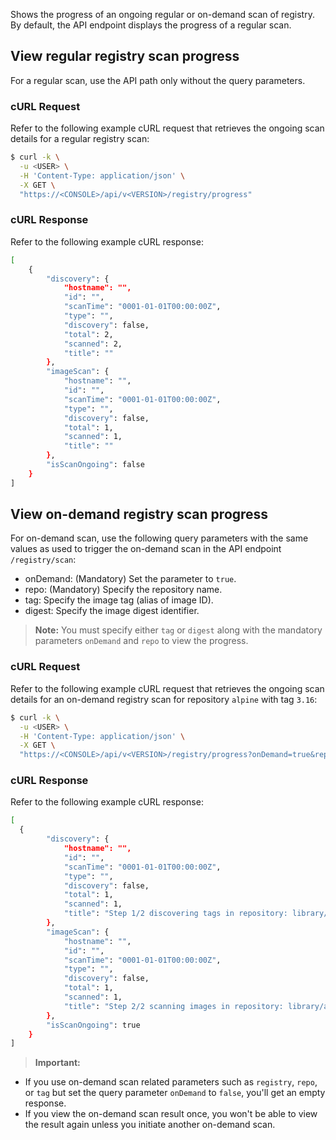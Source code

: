 Shows the progress of an ongoing regular or on-demand scan of registry. By default, the API endpoint displays the progress of a regular scan.

## View regular registry scan progress
For a regular scan, use the API path only without the query parameters.

### cURL Request

Refer to the following example cURL request that retrieves the ongoing scan details for a regular registry scan:

```bash
$ curl -k \
  -u <USER> \
  -H 'Content-Type: application/json' \
  -X GET \
  "https://<CONSOLE>/api/v<VERSION>/registry/progress"
```
### cURL Response

Refer to the following example cURL response:

```bash
[
    {
        "discovery": {
            "hostname": "",
            "id": "",
            "scanTime": "0001-01-01T00:00:00Z",
            "type": "",
            "discovery": false,
            "total": 2,
            "scanned": 2,
            "title": ""
        },
        "imageScan": {
            "hostname": "",
            "id": "",
            "scanTime": "0001-01-01T00:00:00Z",
            "type": "",
            "discovery": false,
            "total": 1,
            "scanned": 1,
            "title": ""
        },
        "isScanOngoing": false
    }
]
```

## View on-demand registry scan progress

For on-demand scan, use the following query parameters with the same values as used to trigger the on-demand scan in the API endpoint `/registry/scan`:

- onDemand: (Mandatory) Set the parameter to `true`.
- repo: (Mandatory) Specify the repository name.
- tag: Specify the image tag (alias of image ID).
- digest: Specify the image digest identifier.

> **Note:** You must specify either `tag` or `digest` along with the mandatory parameters `onDemand` and `repo` to view the progress.

### cURL Request

Refer to the following example cURL request that retrieves the ongoing scan details for an on-demand registry scan for repository `alpine` with tag `3.16`:

```bash
$ curl -k \
  -u <USER> \
  -H 'Content-Type: application/json' \
  -X GET \
  "https://<CONSOLE>/api/v<VERSION>/registry/progress?onDemand=true&repo=library/alpine&tag=3.16"
```
### cURL Response

Refer to the following example cURL response:

```bash
[
  {
        "discovery": {
            "hostname": "",
            "id": "",
            "scanTime": "0001-01-01T00:00:00Z",
            "type": "",
            "discovery": false,
            "total": 1,
            "scanned": 1,
            "title": "Step 1/2 discovering tags in repository: library/alpine, tag: 3.16"
        },
        "imageScan": {
            "hostname": "",
            "id": "",
            "scanTime": "0001-01-01T00:00:00Z",
            "type": "",
            "discovery": false,
            "total": 1,
            "scanned": 1,
            "title": "Step 2/2 scanning images in repository: library/alpine, tag: 3.16"
        },
        "isScanOngoing": true
    }
]
```

> **Important:** 
- If you use on-demand scan related parameters such as `registry`, `repo`, or `tag` but set the query parameter `onDemand` to `false`, you'll get an empty response.
- If you view the on-demand scan result once, you won't be able to view the result again unless you initiate another on-demand scan.